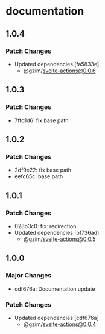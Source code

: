 # documentation

## 1.0.4

### Patch Changes

- Updated dependencies [fa5833e]
  - @gzim/svelte-actions@0.0.6

## 1.0.3

### Patch Changes

- 7ffd1d6: fix base path

## 1.0.2

### Patch Changes

- 2df9e22: fix base path
- eefc65c: base path

## 1.0.1

### Patch Changes

- 028b3c0: fix: redirection
- Updated dependencies [bf736ad]
  - @gzim/svelte-actions@0.0.5

## 1.0.0

### Major Changes

- cdf676a: Documentation update

### Patch Changes

- Updated dependencies [cdf676a]
  - @gzim/svelte-actions@0.0.4
